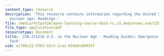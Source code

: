 ```yaml
---
content_type: resource
description: 'This resource contains information regarding the United States in the
  nuclear age: Readings.'
file: /media/https%3A/open-learning-course-data-rc.s3.amazonaws.com/21h-211-the-united-states-in-the-nuclear-age-spring-2016/ac786c2257b355c32ca1619a9c069337_MIT21H_211S16_Technology.pdf
file_type: application/pdf
resourcetype: Document
title: '21H.211S16 U.S. in the Nuclear Age - Reading Guides: Emergence of Computing
  Tech'
uid: ac786c22-57b3-55c3-2ca1-619a9c069337
---
```

